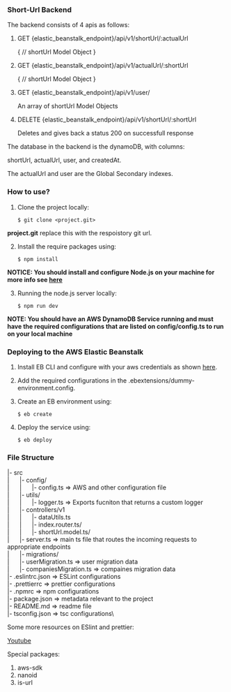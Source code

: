 ### Short-Url Backend

The backend consists of 4 apis as follows:

1. GET {elastic_beanstalk_endpoint}/api/v1/shortUrl/:actualUrl

   {
   // shortUrl Model Object
   }

2. GET {elastic_beanstalk_endpoint}/api/v1/actualUrl/:shortUrl

   {
   // shortUrl Model Object
   }

3. GET {elastic_beanstalk_endpoint}/api/v1/user/

   An array of shortUrl Model Objects

4. DELETE {elastic_beanstalk_endpoint}/api/v1/shortUrl/:shortUrl

   Deletes and gives back a status 200 on successfull response

The database in the backend is the dynamoDB, with columns:

shortUrl, actualUrl, user, and createdAt.

The actualUrl and user are the Global Secondary indexes.

### How to use?

1. Clone the project locally:

   `$ git clone <project.git>`

**project.git** replace this with the respoistory git url.

2. Install the require packages using:

   `$ npm install`

**NOTICE: You should install and configure Node.js on your machine for more info see [here](https://nodejs.org/en/download/)**

3. Running the node.js server locally:

   `$ npm run dev`

**NOTE: You should have an AWS DynamoDB Service running and must have the required configurations that are listed on config/config.ts to run on your local machine**

### Deploying to the AWS Elastic Beanstalk

1. Install EB CLI and configure with your aws credentials as shown [here](https://docs.aws.amazon.com/elasticbeanstalk/latest/dg/eb-cli3-install.html).

2. Add the required configurations in the .ebextensions/dummy-environment.config.

3. Create an EB environment using:

   `$ eb create`

4. Deploy the service using:

   `$ eb deploy`

### File Structure

|\- src\
|&nbsp;&nbsp;&nbsp;&nbsp;&nbsp;&nbsp;|\- config/\
|&nbsp;&nbsp;&nbsp;&nbsp;&nbsp;&nbsp;|&nbsp;&nbsp;&nbsp;&nbsp;&nbsp;&nbsp;|\- config.ts => AWS and other configuration file\
|&nbsp;&nbsp;&nbsp;&nbsp;&nbsp;&nbsp;|\- utils/\
|&nbsp;&nbsp;&nbsp;&nbsp;&nbsp;&nbsp;|&nbsp;&nbsp;&nbsp;&nbsp;&nbsp;&nbsp;|\- logger.ts => Exports fucniton that returns a custom logger\
|&nbsp;&nbsp;&nbsp;&nbsp;&nbsp;&nbsp;|\- controllers/v1\
|&nbsp;&nbsp;&nbsp;&nbsp;&nbsp;&nbsp;|&nbsp;&nbsp;&nbsp;&nbsp;&nbsp;&nbsp;|\- dataUtils.ts\
|&nbsp;&nbsp;&nbsp;&nbsp;&nbsp;&nbsp;|&nbsp;&nbsp;&nbsp;&nbsp;&nbsp;&nbsp;|\- index.router.ts/\
|&nbsp;&nbsp;&nbsp;&nbsp;&nbsp;&nbsp;|&nbsp;&nbsp;&nbsp;&nbsp;&nbsp;&nbsp;|\- shortUrl.model.ts/\
|&nbsp;&nbsp;&nbsp;&nbsp;&nbsp;&nbsp;|\- server.ts => main ts file that routes the incoming requests to appropriate endpoints\
|&nbsp;&nbsp;&nbsp;&nbsp;&nbsp;&nbsp;|\- migrations/\
|&nbsp;&nbsp;&nbsp;&nbsp;&nbsp;&nbsp;|\- userMigration.ts => user migration data\
|&nbsp;&nbsp;&nbsp;&nbsp;&nbsp;&nbsp;|\- companiesMigration.ts => compaines migration data\
|\- .eslintrc.json => ESLint configurations\
|\- .prettierrc => prettier configurations\
|\- .npmrc => npm configurations\
|\- package.json => metadata relevant to the project\
|\- README.md => readme file\
|\- tsconfig.json => tsc configurations\

Some more resources on ESlint and prettier:

[Youtube](https://www.youtube.com/watch?v=SydnKbGc7W8)

Special packages:

1. aws-sdk
2. nanoid
3. is-url
